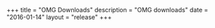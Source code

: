 +++
title = "OMG Downloads"
description = "OMG downloads"
date = "2016-01-14"
layout = "release"
+++
